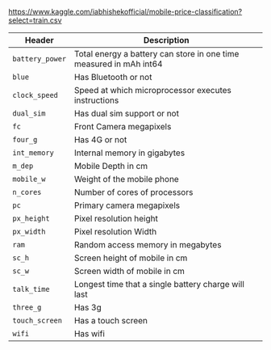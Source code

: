https://www.kaggle.com/iabhishekofficial/mobile-price-classification?select=train.csv

Header | Description
---|---------
`battery_power` | Total energy a battery can store in one time measured in mAh  int64 
`blue` | Has Bluetooth or not
`clock_speed` | Speed at which microprocessor executes instructions
`dual_sim` | Has dual sim support or not
`fc` | Front Camera megapixels
`four_g` | Has 4G or not   
`int_memory` | Internal memory in gigabytes
`m_dep` | Mobile Depth in cm
`mobile_w` | Weight of the mobile phone
`n_cores` | Number of cores of processors
`pc` | Primary camera megapixels
`px_height` | Pixel resolution height
`px_width` | Pixel resolution Width
`ram` | Random access memory in megabytes  
`sc_h` | Screen height of mobile in cm
`sc_w` | Screen width of mobile in cm
`talk_time` | Longest time that a single battery charge will last
`three_g` | Has 3g
`touch_screen` | Has a touch screen
`wifi` | Has wifi
